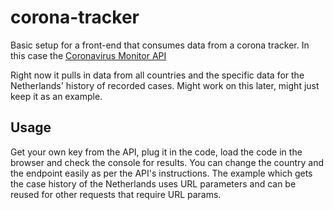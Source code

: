 # corona-tracker

Basic setup for a front-end that consumes data from a corona tracker. In this case the [Coronavirus Monitor API](https://rapidapi.com/astsiatsko/api/coronavirus-monitor/details)

Right now it pulls in data from all countries and the specific data for the Netherlands' history of recorded cases. Might work on this later, might just keep it as an example.

## Usage
Get your own key from the API, plug it in the code, load the code in the browser and check the console for results.
You can change the country and the endpoint easily as per the API's instructions. The example which gets the case history of the Netherlands uses URL parameters and can be reused for other requests that require URL params.
